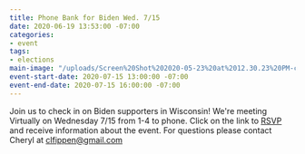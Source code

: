 ```yaml
---
title: Phone Bank for Biden Wed. 7/15
date: 2020-06-19 13:53:00 -07:00
categories:
- event
tags:
- elections
main-image: "/uploads/Screen%20Shot%202020-05-23%20at%2012.30.23%20PM-c4f6be.png"
event-start-date: 2020-07-15 13:00:00 -07:00
event-end-date: 2020-07-15 16:00:00 -07:00
---
```


Join us to check in on Biden supporters in Wisconsin! 
We're meeting Virtually on Wednesday 7/15 from 1-4 to phone.  Click on the link to [RSVP](https://docs.google.com/forms/d/e/1FAIpQLSd7kbGIVpQtpb9AcR7ROZCyhKjhOq9FNm7h5y3mdYjGinOg_g/viewform) and receive information about the event. For questions please contact Cheryl at clfippen@gmail.com
